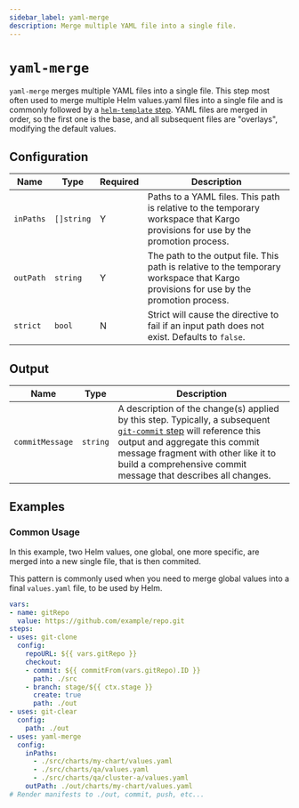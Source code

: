 ```yaml
---
sidebar_label: yaml-merge
description: Merge multiple YAML file into a single file.
---
```


# `yaml-merge`

`yaml-merge` merges multiple YAML files into a single file. This step
most often used to merge multiple Helm values.yaml files into a single
file and is commonly followed by a [`helm-template` step](helm-template.md).
YAML files are merged in order, so the first one is the base, and all
subsequent files are "overlays", modifying the default values.

## Configuration

| Name | Type | Required | Description |
|------|------|----------|-------------|
| `inPaths` | `[]string` | Y | Paths to a YAML files. This path is relative to the temporary workspace that Kargo provisions for use by the promotion process. |
| `outPath` | `string` | Y | The path to the output file. This path is relative to the temporary workspace that Kargo provisions for use by the promotion process. |
| `strict` | `bool` | N | Strict will cause the directive to fail if an input path does not exist. Defaults to `false`. |

## Output

| Name | Type | Description |
|------|------|-------------|
| `commitMessage` | `string` | A description of the change(s) applied by this step. Typically, a subsequent [`git-commit` step](git-commit.md) will reference this output and aggregate this commit message fragment with other like it to build a comprehensive commit message that describes all changes. |

## Examples

### Common Usage

In this example, two Helm values, one global, one more specific, are merged
into a new single file, that is then commited.

This pattern is commonly used when you need to merge global values
into a final `values.yaml` file, to be used by Helm.

```yaml
vars:
- name: gitRepo
  value: https://github.com/example/repo.git
steps:
- uses: git-clone
  config:
    repoURL: ${{ vars.gitRepo }}
    checkout:
    - commit: ${{ commitFrom(vars.gitRepo).ID }}
      path: ./src
    - branch: stage/${{ ctx.stage }}
      create: true
      path: ./out
- uses: git-clear
  config:
    path: ./out
- uses: yaml-merge
  config:
    inPaths:
      - ./src/charts/my-chart/values.yaml
      - ./src/charts/qa/values.yaml
      - ./src/charts/qa/cluster-a/values.yaml
    outPath: ./out/charts/my-chart/values.yaml
# Render manifests to ./out, commit, push, etc...
```
